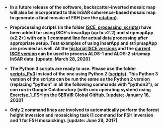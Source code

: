- **In a future release of the software, backscatter-inverted mosaic map will also be incorporated to this InSAR coherence-based mosaic map to generate a final mosaic of FSH (see the [citation](https://ieeexplore.ieee.org/document/8439086)).**

- **Preprocessing scripts (in the folder [ISCE_processing_scripts](https://github.com/leiyangleon/FSH/tree/dev/ISCE_processing_scripts)) have been added for using ISCE's insarApp (up to v2.2) and stripmapApp (v2.2+) with only 1 command line for actual data processing after appropriate setup. Test examples of using insarApp and stripmapApp are provided as well. All the [historial ISCE versions](https://winsar.unavco.org/software/isce) and the [current ISCE version](https://github.com/isce-framework/isce2) can be used to process ALOS-1 and ALOS-2 stripmap InSAR data. [update: March 28, 2020]**

- **The Python 3 scripts are ready to use. Please use the folder [scripts_Py3](https://github.com/leiyangleon/FSH/tree/dev/scripts_Py3) instead of the one using Python 2 ([scripts](https://github.com/leiyangleon/FSH/tree/dev/scripts)). This Python 3 version of the scripts can be run the same as the Python 2 version (replacing "python" in all the following commands with "python3"), or can run in Google Colaboratory (with unix operating system) using [Exercise_1_FSH on the SERVIR Global GitHub](https://github.com/SERVIR/ForestStandHeight). [update: January 16, 2020]**

- **Only 2 command lines are involved to automatically perform the forest height inversion and mosaicking task (1 command for FSH inversion and 1 for FSH mosaicking). [update: June 29, 2017]**


